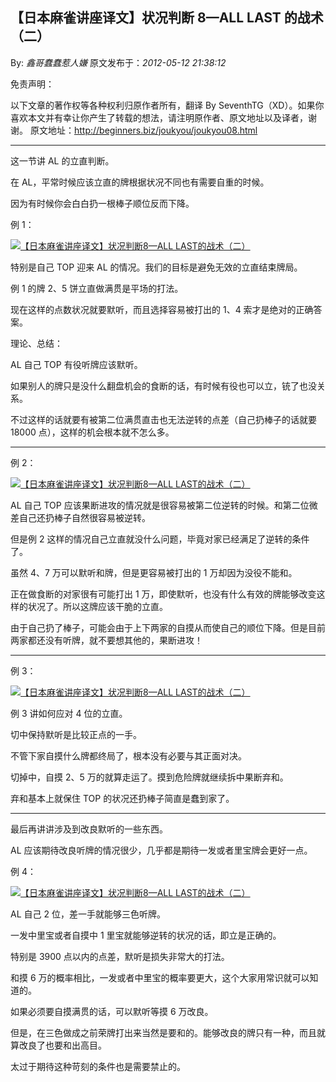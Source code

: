 ## 【日本麻雀讲座译文】状况判断 8—ALL LAST 的战术（二）

By: _鑫哥蠢蠢惹人嫌_ 原文发布于：_2012-05-12 21:38:12_

免责声明：

以下文章的著作权等各种权利归原作者所有，翻译 By
SeventhTG（XD）。如果你喜欢本文并有幸让你产生了转载的想法，请注明原作者、原文地址以及译者，谢谢。
原文地址：http://beginners.biz/joukyou/joukyou08.html

---

这一节讲 AL 的立直判断。

在 AL，平常时候应该立直的牌根据状况不同也有需要自重的时候。

因为有时候你会白白扔一根棒子顺位反而下降。

例 1：

[![【日本麻雀讲座译文】状况判断8—ALL <wbr>LAST的战术（二）](http://s12.sinaimg.cn/middle/7f78b76fgbfd70f4014eb&690)](http://photo.blog.sina.com.cn/showpic.html#blogid=7f78b76f01014sid&url=http://s12.sinaimg.cn/orignal/7f78b76fgbfd70f4014eb)

特别是自己 TOP 迎来 AL 的情况。我们的目标是避免无效的立直结束牌局。

例 1 的牌 2、5 饼立直做满贯是平场的打法。

现在这样的点数状况就要默听，而且选择容易被打出的 1、4 索才是绝对的正确答案。

理论、总结：

AL 自己 TOP 有役听牌应该默听。

如果别人的牌只是没什么翻盘机会的食断的话，有时候有役也可以立，铳了也没关系。

不过这样的话就要有被第二位满贯直击也无法逆转的点差（自己扔棒子的话就要 18000 点），这样的机会根本就不怎么多。

---

例 2：

[![【日本麻雀讲座译文】状况判断8—ALL <wbr>LAST的战术（二）](http://s15.sinaimg.cn/middle/7f78b76fgbfd72e2c56ee&690)](http://photo.blog.sina.com.cn/showpic.html#blogid=7f78b76f01014sid&url=http://s15.sinaimg.cn/orignal/7f78b76fgbfd72e2c56ee)

AL 自己 TOP 应该果断进攻的情况就是很容易被第二位逆转的时候。和第二位微差自己还扔棒子自然很容易被逆转。

但是例 2 这样的情况自己立直就没什么问题，毕竟对家已经满足了逆转的条件了。

虽然 4、7 万可以默听和牌，但是更容易被打出的 1 万却因为没役不能和。

正在做食断的对家很有可能打出 1 万，即使默听，也没有什么有效的牌能够改变这样的状况了。所以这牌应该干脆的立直。

由于自己扔了棒子，可能会由于上下两家的自摸从而使自己的顺位下降。但是目前两家都还没有听牌，就不要想其他的，果断进攻！

---

例 3：

[![【日本麻雀讲座译文】状况判断8—ALL <wbr>LAST的战术（二）](http://s13.sinaimg.cn/middle/7f78b76fgbfd74eb19cbc&690)](http://photo.blog.sina.com.cn/showpic.html#blogid=7f78b76f01014sid&url=http://s13.sinaimg.cn/orignal/7f78b76fgbfd74eb19cbc)

例 3 讲如何应对 4 位的立直。

切中保持默听是比较正点的一手。

不管下家自摸什么牌都终局了，根本没有必要与其正面对决。

切掉中，自摸 2、5 万的就算走运了。摸到危险牌就继续拆中果断弃和。

弃和基本上就保住 TOP 的状况还扔棒子简直是蠢到家了。

---

最后再讲讲涉及到改良默听的一些东西。

AL 应该期待改良听牌的情况很少，几乎都是期待一发或者里宝牌会更好一点。

例 4：

[![【日本麻雀讲座译文】状况判断8—ALL <wbr>LAST的战术（二）](http://s3.sinaimg.cn/middle/7f78b76fgbfd790e5d0c2&690)](http://photo.blog.sina.com.cn/showpic.html#blogid=7f78b76f01014sid&url=http://s3.sinaimg.cn/orignal/7f78b76fgbfd790e5d0c2)

AL 自己 2 位，差一手就能够三色听牌。

一发中里宝或者自摸中 1 里宝就能够逆转的状况的话，即立是正确的。

特别是 3900 点以内的点差，默听是损失非常大的打法。

和摸 6 万的概率相比，一发或者中里宝的概率要更大，这个大家用常识就可以知道的。

如果必须要自摸满贯的话，可以默听等摸 6 万改良。

但是，在三色做成之前荣牌打出来当然是要和的。能够改良的牌只有一种，而且就算改良了也要和出高目。

太过于期待这种苛刻的条件也是需要禁止的。
